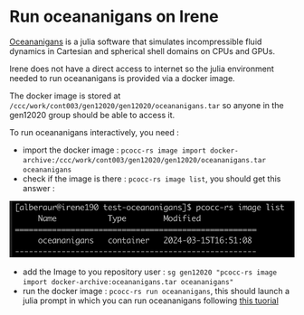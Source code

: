 # Run oceananigans on Irene

[Oceananigans](https://github.com/CliMA/Oceananigans.jl) is a julia software that simulates incompressible fluid dynamics in Cartesian and spherical shell domains on CPUs and GPUs.

Irene does not have a direct access to internet so the julia environment needed to run oceananigans is provided via a docker image.

The docker image is stored at ```/ccc/work/cont003/gen12020/gen12020/oceananigans.tar``` so anyone in the gen12020 group should be able to access it.

To run oceananigans interactively, you need :
  - import the docker image : ```pcocc-rs image import docker-archive:/ccc/work/cont003/gen12020/gen12020/oceananigans.tar oceananigans```
  - check if the image is there : ```pcocc-rs image list```, you should get this answer :

![](docker.png)

  - add the Image to you repository user : ```sg gen12020 "pcocc-rs image import docker-archive:oceananigans.tar oceananigans"```
  - run the docker image : ```pcocc-rs run oceananigans```, this should launch a julia prompt in which you can run oceananigans following [this tuorial](https://github.com/CliMA/Oceananigans.jl?tab=readme-ov-file#running-your-first-model)

